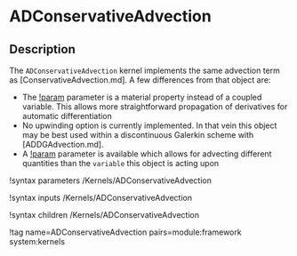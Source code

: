 # ADConservativeAdvection

## Description

The `ADConservativeAdvection` kernel implements the same advection term as
[ConservativeAdvection.md]. A few differences from that object are:

- The [!param](/Kernels/ADConservativeAdvection/velocity) parameter is a material
  property instead of a coupled variable. This allows more straightforward
  propagation of derivatives for automatic differentiation
- No upwinding option is currently implemented. In that vein this object may be
  best used within a discontinuous Galerkin scheme with [ADDGAdvection.md].
- A [!param](/Kernels/ADConservativeAdvection/advected_quantity) parameter is
  available which allows for advecting different quantities than the `variable`
  this object is acting upon

!syntax parameters /Kernels/ADConservativeAdvection

!syntax inputs /Kernels/ADConservativeAdvection

!syntax children /Kernels/ADConservativeAdvection

!tag name=ADConservativeAdvection pairs=module:framework system:kernels
